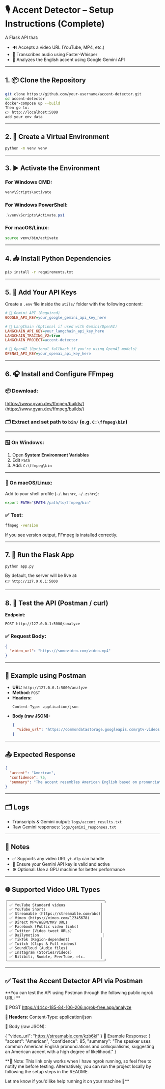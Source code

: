# 🎙️ Accent Detector – Setup Instructions (Complete)

A Flask API that:
- 🔊 Accepts a video URL (YouTube, MP4, etc.)
- 📝 Transcribes audio using Faster-Whisper
- 🧠 Analyzes the English accent using Google Gemini API

---

## 1. 📦 Clone the Repository

```bash
git clone https://github.com/your-username/accent-detector.git
cd accent-detector
docker-compose up --build
Then go to:
👉 http://localhost:5000
add your env data
```

---

## 2. 🐍 Create a Virtual Environment

```bash
python -m venv venv
```

---

## 3. ▶️ Activate the Environment

### For Windows CMD:
```cmd
venv\Scripts\activate
```

### For Windows PowerShell:
```powershell
.\venv\Scripts\Activate.ps1
```

### For macOS/Linux:
```bash
source venv/bin/activate
```

---

## 4. 📥 Install Python Dependencies

```bash
pip install -r requirements.txt
```

---

## 5. 🔐 Add Your API Keys

Create a `.env` file inside the `utils/` folder with the following content:

```ini
# 🔑 Gemini API (Required)
GOOGLE_API_KEY=your_google_gemini_api_key_here

# 🧠 LangChain (Optional if used with Gemini/OpenAI)
LANGCHAIN_API_KEY=your_langchain_api_key_here
LANGCHAIN_TRACING_V2=true
LANGCHAIN_PROJECT=accent-detector

# 🤖 OpenAI (Optional fallback if you're using OpenAI models)
OPENAI_API_KEY=your_openai_api_key_here

```

---

## 6. 🎧 Install and Configure FFmpeg

### 📦 Download:
[https://www.gyan.dev/ffmpeg/builds/](https://www.gyan.dev/ffmpeg/builds/)

### 🗂️ Extract and set path to `bin/` (e.g. `C:\ffmpeg\bin`)

---

### 🪟 On Windows:
1. Open **System Environment Variables**
2. Edit `Path`
3. Add: `C:\ffmpeg\bin`

---

### 🍎 On macOS/Linux:
Add to your shell profile (`~/.bashrc`, `~/.zshrc`):

```bash
export PATH="$PATH:/path/to/ffmpeg/bin"
```

### ✅ Test:
```bash
ffmpeg -version
```
If you see version output, FFmpeg is installed correctly.

---

## 7. 🚀 Run the Flask App

```bash
python app.py
```

By default, the server will be live at:  
👉 `http://127.0.0.1:5000`

---

## 8. 🧪 Test the API (Postman / curl)

**Endpoint:**
```
POST http://127.0.0.1:5000/analyze
```

### ✅ Request Body:
```json
{
  "video_url": "https://somevideo.com/video.mp4"
}
```

---

## 🧪 Example using Postman

- **URL:** `http://127.0.0.1:5000/analyze`
- **Method:** `POST`
- **Headers:**
  ```http
  Content-Type: application/json
  ```
- **Body (raw JSON):**
  ```json
  {
    "video_url": "https://commondatastorage.googleapis.com/gtv-videos-bucket/sample/BigBuckBunny.mp4"
  }
  ```

---

## 📤 Expected Response

```json
{
  "accent": "American",
  "confidence": 75,
  "summary": "The accent resembles American English based on pronunciation patterns in the transcript."
}
```

---

## 🗂️ Logs

- Transcripts & Gemini output: `logs/accent_results.txt`
- Raw Gemini responses: `logs/gemini_responses.txt`

---

## 📝 Notes

- ✅ Supports any video URL `yt-dlp` can handle
- 🔐 Ensure your Gemini API key is valid and active
- ⚙️ Optional: Use a GPU machine for better performance

---

## 🌐 Supported Video URL Types

```
╭────────────────────────────────────────────╮
│ ✅ YouTube Standard videos                │
│ ✅ YouTube Shorts                         │
│ ✅ Streamable (https://streamable.com/abc)│
│ ✅ Vimeo (https://vimeo.com/12345678)     │
│ ✅ Direct MP4/WEBM/MKV URLs               │
│ ✅ Facebook (Public video links)          │
│ ✅ Twitter (Video tweet URLs)             │
│ ✅ Dailymotion                             │
│ ✅ TikTok (Region-dependent)              │
│ ✅ Twitch (Clips & Full videos)           │
│ ✅ SoundCloud (Audio files)               │
│ ✅ Instagram (Stories/Videos)             │
│ ✅ Bilibili, Rumble, PeerTube, etc.       │
╰────────────────────────────────────────────╯
```

---


## ✅ Test the Accent Detector API via Postman
**You can test the API using Postman through the following public ngrok URL: **

🔗 POST https://444c-185-84-106-206.ngrok-free.app/analyze

**🔸 Headers:**
           Content-Type: application/json

🔸 Body (raw JSON):

{
  "video_url": "https://streamable.com/kzb6ki"
}
🔸 Example Response:
{
  "accent": "American",
  "confidence": 85,
  "summary": "The speaker uses common American English pronunciations and colloquialisms, suggesting an American accent with a high degree of likelihood."
}

**🔔 Note: This link only works when I have ngrok running, so feel free to notify me before testing.
Alternatively, you can run the project locally by following the setup steps in the README.

Let me know if you'd like help running it on your machine 🚀**

